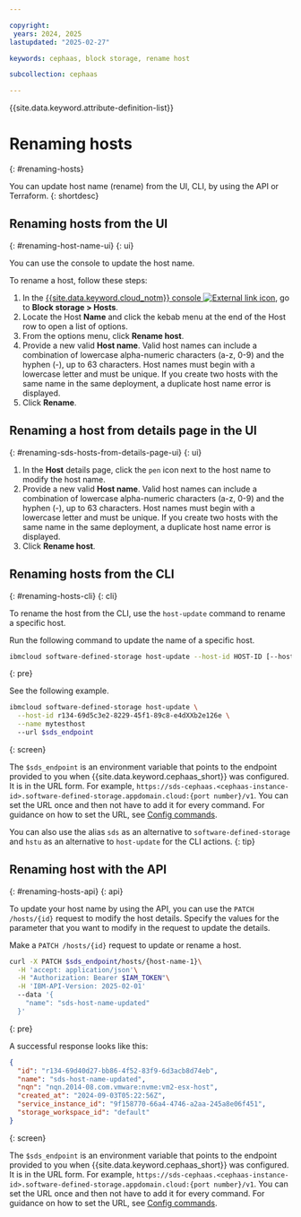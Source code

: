 ```yaml
---

copyright:
 years: 2024, 2025
lastupdated: "2025-02-27"

keywords: cephaas, block storage, rename host

subcollection: cephaas

---
```


{{site.data.keyword.attribute-definition-list}}

# Renaming hosts
{: #renaming-hosts}

You can update host name (rename) from the UI, CLI, by using the API or Terraform.
{: shortdesc}

## Renaming hosts from the UI
{: #renaming-host-name-ui}
{: ui}

You can use the console to update the host name.

To rename a host, follow these steps:

1. In the [{{site.data.keyword.cloud_notm}} console ![External link icon](../icons/launch-glyph.svg "External link icon")](https://{DomainName}/software-defined-storage), go to **Block storage > Hosts**.
2. Locate the Host **Name** and click the kebab menu at the end of the Host row to open a list of options.
3. From the options menu, click **Rename host**.
4. Provide a new valid **Host name**. Valid host names can include a combination of lowercase alpha-numeric characters (a-z, 0-9) and the hyphen (-), up to 63 characters. Host names must begin with a lowercase letter and must be unique. If you create two hosts with the same name in the same deployment, a duplicate host name error is displayed.
5. Click **Rename**.


## Renaming a host from details page in the UI
{: #renaming-sds-hosts-from-details-page-ui}
{: ui}

1. In the **Host** details page, click the `pen` icon next to the host name to modify the host name.
2. Provide a new valid **Host name**. Valid host names can include a combination of lowercase alpha-numeric characters (a-z, 0-9) and the hyphen (-), up to 63 characters. Host names must begin with a lowercase letter and must be unique. If you create two hosts with the same name in the same deployment, a duplicate host name error is displayed.
3. Click **Rename host**.



## Renaming hosts from the CLI
{: #renaming-hosts-cli}
{: cli}

To rename the host from the CLI, use the `host-update` command to rename a specific host.

Run the following command to update the name of a specific host.

```sh
ibmcloud software-defined-storage host-update --host-id HOST-ID [--host-patch HOST-PATCH | @HOST-PATCH-FILE] --url string
```
{: pre}

See the following example.

```sh
ibmcloud software-defined-storage host-update \
  --host-id r134-69d5c3e2-8229-45f1-89c8-e4dXXb2e126e \
  --name mytesthost
  --url $sds_endpoint
```
{: screen}

The `$sds_endpoint` is an environment variable that points to the endpoint provided to you when {{site.data.keyword.cephaas_short}} was configured. It is in the URL form. For example, `https://sds-cephaas.<cephaas-instance-id>.software-defined-storage.appdomain.cloud:{port number}/v1`. You can set the URL once and then not have to add it for every command. For guidance on how to set the URL, see [Config commands](/docs/cephaas?topic=cephaas-ic-sds-cli-reference&interface=cli#ic-config-commands).


You can also use the alias `sds` as an alternative to `software-defined-storage` and `hstu` as an alternative to `host-update` for the CLI actions.
{: tip}


## Renaming host with the API
{: #renaming-hosts-api}
{: api}

To update your host name by using the API, you can use the `PATCH /hosts/{id}` request to modify the host details. Specify the values for the parameter that you want to modify in the request to update the details.

Make a `PATCH /hosts/{id}` request to update or rename a host.

```sh
curl -X PATCH $sds_endpoint/hosts/{host-name-1}\
  -H 'accept: application/json'\
  -H "Authorization: Bearer $IAM_TOKEN"\
  -H 'IBM-API-Version: 2025-02-01'
  --data '{
    "name": "sds-host-name-updated"
  }'
```
{: pre}

A successful response looks like this:

```json
{
  "id": "r134-69d40d27-bb86-4f52-83f9-6d3acb8d74eb",
  "name": "sds-host-name-updated",
  "nqn": "nqn.2014-08.com.vmware:nvme:vm2-esx-host",
  "created_at": "2024-09-03T05:22:56Z",
  "service_instance_id": "9f158770-66a4-4746-a2aa-245a8e06f451",
  "storage_workspace_id": "default"
}

```
{: screen}

The `$sds_endpoint` is an environment variable that points to the endpoint provided to you when {{site.data.keyword.cephaas_short}} was configured. It is in the URL form. For example, `https://sds-cephaas.<cephaas-instance-id>.software-defined-storage.appdomain.cloud:{port number}/v1`. You can set the URL once and then not have to add it for every command. For guidance on how to set the URL, see [Config commands](/docs/cephaas?topic=cephaas-ic-sds-cli-reference&interface=cli#ic-config-commands).
